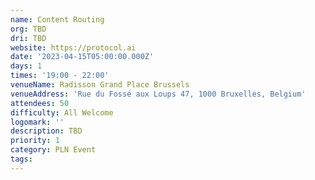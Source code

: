 ```yaml
---
name: Content Routing
org: TBD
dri: TBD
website: https://protocol.ai
date: '2023-04-15T05:00:00.000Z'
days: 1
times: '19:00 - 22:00'
venueName: Radisson Grand Place Brussels
venueAddress: 'Rue du Fossé aux Loups 47, 1000 Bruxelles, Belgium'
attendees: 50
difficulty: All Welcome
logomark: ''
description: TBD
priority: 1
category: PLN Event
tags:
---
```


